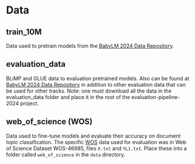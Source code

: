 # Data

## train_10M
Data used to pretrain models from the 
[BabyLM 2024 Data Repository](https://osf.io/5mk3x). 

## evaluation_data
BLiMP and GLUE data to evaluation pretrained models. Also can be found at
[BabyLM 2024 Data Repository](https://osf.io/ad7qg/files/osfstorage) in 
addition to other evaluation data that can be used for other tracks. 
Note: one must download all the data in the evaluation_data folder and place
it in the root of the evaluation-pipeline-2024 project.

## web_of_science (WOS)
Data used to fine-tune models and evaluate their accuracy on document topic
classification. The specific [WOS](https://data.mendeley.com/datasets/9rw3vkcfy4/6) 
data used for evaluation was in Web of Science Dataset WOS-46985, 
files `X.txt` and `YL1.txt`. Place these into a folder called `web_of_science`
in the `data` directory.

